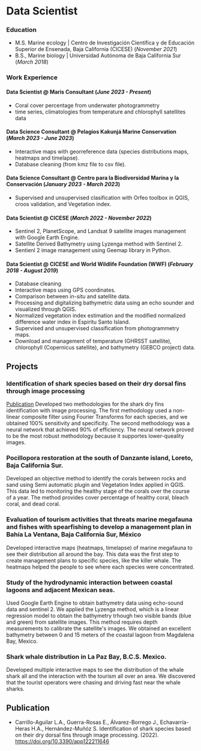 # Data Scientist

### Education
- M.S. Marine ecology | Centro de Investigación Científica y de Educación Superior de Ensenada, Baja California (CICESE) (_November 2021_)
- B.S., Marine biology | Universidad Autónoma de Baja California Sur (_March 2018_)

### Work Experience
#### Data Scientist @ Maris Consultant (_June 2023 - Present_)
- Coral cover percentage from underwater photogrammetry
- time series, climatologies from temperature and chlorophyll satellites data

#### Data Science Consultant @ Pelagios Kakunjá Marine Conservation (_March 2023 - June 2023_)
- Interactive maps with georreference data (species distributions maps, heatmaps and timelapse).
- Database cleaning (from kmz file to csv file).

#### Data Science Consultant @ Centro para la Biodiversidad Marina y la Conservación (_January 2023 - March 2023_)
- Supervised and unsupervised clasification with Orfeo toolbox in QGIS, croos validation, and Vegetation index.

#### Data Scientist @ CICESE (_March 2022 - November 2022_)
- Sentinel 2, PlanetScope, and Landsat 9 satellite images management with Google Earth Engine.
- Satellite Derived Bathymetry using Lyzenga method with Sentinel 2.
- Sentienl 2 image management using Geemap library in Python.

#### Data Scientist @ CICESE and World Wildlife Foundation (WWF) (_February 2018 - August 2019_)
- Database cleaning 
- Interactive maps using GPS coordinates.
- Comparison between in-_situ_ and satellite data.
- Processing and digitalizing bathymetric data using an echo sounder and visualized through QGIS.
- Normalized vegetation index estimation and the modified normalized difference water index in Espiritu Santo Island.
- Supervised and unsupervised classification from photogrammetry maps.
- Download and management of temperature (GHRSST satellite), chlorophyll (Copernicus satellite), and bathymetry (GEBCO project) data.

  
## Projects

### Identification of shark species based on their dry dorsal fins through image processing
[Publication](https://www.mdpi.com/2076-3417/12/22/11646)
Developed two methodologies for the shark dry fins identification with image processing. The first methodology used a non-linear composite filter using Fourier Transforms for each species, and we obtained 100% sensitivity and specificity. The second methodology was a neural network that achieved 90% of efficiency. The neural network proved to be the most robust methodology because it supportes lower-queality images.

### Pocillopora restoration at the south of Danzante island, Loreto, Baja California Sur.
Developed an objective method to identify the corals between rocks and sand using Semi automatic plugin and Vegetation Index applied in QGIS. This data led to monitoring the healthy stage of the corals over the course of a year. The method provides cover percentage of healthy coral, bleach coral, and dead coral. 

### Evaluation of tourism activities that threats marine megafauna and fishes with spearfishing to develop a management plan in Bahía La Ventana, Baja California Sur, México
Developed interactive maps (heatmaps, timelapse) of marine megafauna to see their distribution all around the bay. This data was the first step to create management plans to specific species, like the killer whale. The heatmaps helped the people to see where each species were concentrated.

### Study of the hydrodynamic interaction between coastal lagoons and adjacent Mexican seas.
Used Google Earth Engine to obtain bathymetry data using echo-sound data and sentinel 2. We applied the Lyzenga method, which is a linear regression model to obtain the bathymetry trhough two visible bands (blue and green) from satellite images. This method requires depth measurements to calibrate the satellite's images. We obtained an excellent bathymetry between 0 and 15 meters of the coastal lagoon from Magdalena Bay, Mexico.

### Shark whale distribution in La Paz Bay, B.C.S. Mexico.
Developed multiple interactive maps to see the distribution of the whale shark all and the interaction with the tourism all over an area. We discovered that the tourist operators were chasing and driving fast near the whale sharks.


## Publication
- Carrillo-Aguilar L.A., Guerra-Rosas E., Álvarez-Borrego J., Echavarría-Heras H.A., Hernández-Muñóz S. Identification of shark species based on their dry dorsal fins through image processing. (2022). https://doi.org/10.3390/app122211646 

